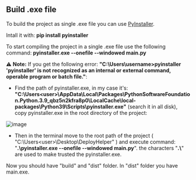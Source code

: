 ## Build .exe file

To build the project as single .exe file you can use [PyInstaller](http://www.pyinstaller.org/). 

Intall it with: **pip install pyinstaller**
  
To start compiling the project in a single .exe file use the following command: **pyinstaller.exe --onefile --windowed main.py**

:warning: **Note:** If you get the following error: **"C:\Users\username>pyinstaller 'pyinstaller' is not recognized as an internal or external command, operable program or batch file."**:

- Find the path of pyinstaller.exe, in my case it's: **"C:\Users\<user>\AppData\Local\Packages\PythonSoftwareFoundation.Python.3.9_qbz5n2kfra8p0\LocalCache\local-packages\Python39\Scripts\pyinstaller.exe"** (search it in all disk), copy pyinstaller.exe in the root directory of the project:

![image](https://user-images.githubusercontent.com/63566699/129062713-b24f92bc-5167-4c0e-9f53-3f9774a50064.png)

- Then in the terminal move to the root path of the project ( "C:\Users\<user>\Desktop\DeployHelper" ) and execute command: "**.\pyinstaller.exe --onefile --windowed main.py**". the characters "**.\\**" are used to make trusted the pyinstaller.exe.

Now you should have "build" and "dist" folder. In "dist" folder you have main.exe.
